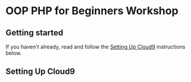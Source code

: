 # OOP PHP for Beginners Workshop

## Getting started

If you haven't already, read and follow the [Setting Up Cloud9](#setting-up-cloud9) instructions below.

## <a name="#setting-up-cloud9"></a>Setting Up Cloud9

